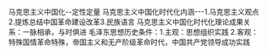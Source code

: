 马克思主义中国化--定性定量
马克思主义中国化时代化内涵---1.马克思主义观点2.提炼总结中国革命建设改革3.民族语言
马克思主义中国化时代化理论成果关系：一脉相承，与时俱进
毛泽东思想历史条件：1.主观：思想组织实践 2.客观：特殊国情革命特殊，帝国主义和无产阶级革命时代，中国共产党领导成功实践